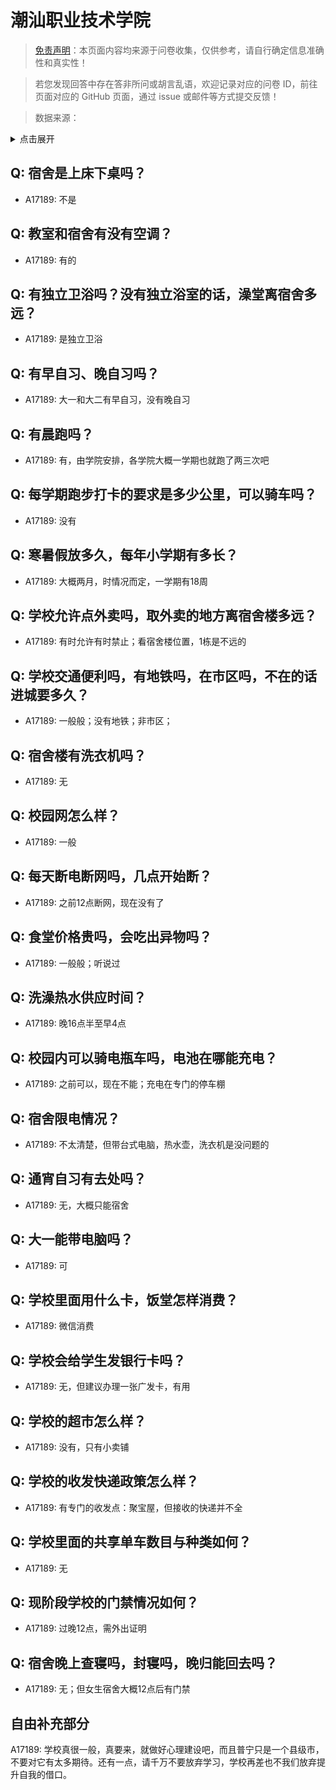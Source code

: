 # 潮汕职业技术学院

> [免责声明](https://colleges.chat/#_3)：本页面内容均来源于问卷收集，仅供参考，请自行确定信息准确性和真实性！

> 若您发现回答中存在答非所问或胡言乱语，欢迎记录对应的问卷 ID，前往页面对应的 GitHub 页面，通过 issue 或邮件等方式提交反馈！

> 数据来源：

<details><summary>点击展开</summary>
<ul>
<li>A17189: 匿名 (2023 年 05 月)</li>
</ul>
</details>

## Q: 宿舍是上床下桌吗？

- A17189: 不是

## Q: 教室和宿舍有没有空调？

- A17189: 有的

## Q: 有独立卫浴吗？没有独立浴室的话，澡堂离宿舍多远？

- A17189: 是独立卫浴

## Q: 有早自习、晚自习吗？

- A17189: 大一和大二有早自习，没有晚自习

## Q: 有晨跑吗？

- A17189: 有，由学院安排，各学院大概一学期也就跑了两三次吧

## Q: 每学期跑步打卡的要求是多少公里，可以骑车吗？

- A17189: 没有

## Q: 寒暑假放多久，每年小学期有多长？

- A17189: 大概两月，时情况而定，一学期有18周

## Q: 学校允许点外卖吗，取外卖的地方离宿舍楼多远？

- A17189: 有时允许有时禁止；看宿舍楼位置，1栋是不远的

## Q: 学校交通便利吗，有地铁吗，在市区吗，不在的话进城要多久？

- A17189: 一般般；没有地铁；非市区；

## Q: 宿舍楼有洗衣机吗？

- A17189: 无

## Q: 校园网怎么样？

- A17189: 一般

## Q: 每天断电断网吗，几点开始断？

- A17189: 之前12点断网，现在没有了

## Q: 食堂价格贵吗，会吃出异物吗？

- A17189: 一般般；听说过

## Q: 洗澡热水供应时间？

- A17189: 晚16点半至早4点

## Q: 校园内可以骑电瓶车吗，电池在哪能充电？

- A17189: 之前可以，现在不能；充电在专门的停车棚

## Q: 宿舍限电情况？

- A17189: 不太清楚，但带台式电脑，热水壶，洗衣机是没问题的

## Q: 通宵自习有去处吗？

- A17189: 无，大概只能宿舍

## Q: 大一能带电脑吗？

- A17189: 可

## Q: 学校里面用什么卡，饭堂怎样消费？

- A17189: 微信消费

## Q: 学校会给学生发银行卡吗？

- A17189: 无，但建议办理一张广发卡，有用

## Q: 学校的超市怎么样？

- A17189: 没有，只有小卖铺

## Q: 学校的收发快递政策怎么样？

- A17189: 有专门的收发点：聚宝屋，但接收的快递并不全

## Q: 学校里面的共享单车数目与种类如何？

- A17189: 无

## Q: 现阶段学校的门禁情况如何？

- A17189: 过晚12点，需外出证明

## Q: 宿舍晚上查寝吗，封寝吗，晚归能回去吗？

- A17189: 无；但女生宿舍大概12点后有门禁

## 自由补充部分

A17189: 学校真很一般，真要来，就做好心理建设吧，而且普宁只是一个县级市，不要对它有太多期待。还有一点，请千万不要放弃学习，学校再差也不我们放弃提升自我的借口。